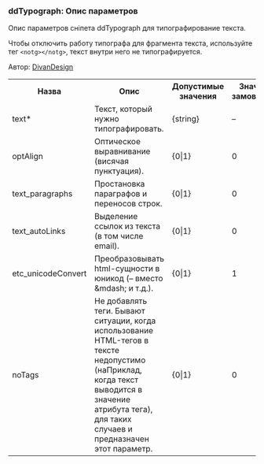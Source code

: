 
<meta http-equiv="Content-Type" content="text/html; charset=utf-8">
<h3>ddTypograph: Опис параметров </h3> 
Опис параметров сніпета ddTypograph для типографирование текста.	
<br>
<p>Чтобы отключить работу типографа для фрагмента текста, используйте тег <notg><code>&lt;notg&gt;&lt;/notg&gt;</code></notg>, текст внутри него не типографируется.</p>
<p>Автор: <i class="fa fa-github fa-lg text-primary"></i> <a href="https://github.com/DivanDesign/MODXEvo.snippet.ddTypograph" rel="nofollow" target="_blank">DivanDesign</a></p>
<table class="table table-bordered table-vcenter">
	<tbody><tr>
		<th>Назва</th>
		<th>Опис</th>
		<th>Допустимые значения</th>
		<th>Значення за замовчуванням</th>
		</tr>
		<tr>
			<td><span class="text-primary" data-toggle="tooltip" data-placement="right" title="Обязательный параметр">text*</span></td>
			<td colspan="1">Текст, который нужно типографировать.</td>
			<td>{string}</td>
			<td>–</td>
		</tr><tr>
		<td>optAlign</td>
		<td colspan="1">Оптическое выравнивание (висячая пунктуация).</td>
		<td>{0|1}</td>
		<td>0</td>
		</tr><tr>
		<td>text_paragraphs</td>
		<td colspan="1">Простановка параграфов и переносов строк.</td>
		<td>{0|1}</td>
		<td>0</td>
		</tr><tr>
		<td>text_autoLinks</td>
		<td colspan="1">Выделение ссылок из текста (в том числе email).</td>
		<td>{0|1}</td>
		<td>0</td>
		</tr><tr>
		<td>etc_unicodeConvert</td>
		<td colspan="1">Преобразовывать html-сущности в юникод (– вместо <span>&amp;</span>mdash; и т.д.).</td>
		<td>{0|1}</td>
		<td>1</td>
		</tr><tr>
		<td>noTags</td>
		<td colspan="1">Не добавлять теги. Бывают ситуации, когда использование HTML-тегов в тексте недопустимо (наПриклад, когда текст выводится в значение атрибута тега), для таких случаев и предназначен этот параметр.</td>
		<td>{0|1}</td>
		<td>0</td>
		</tr>
	</tbody>
</table>
